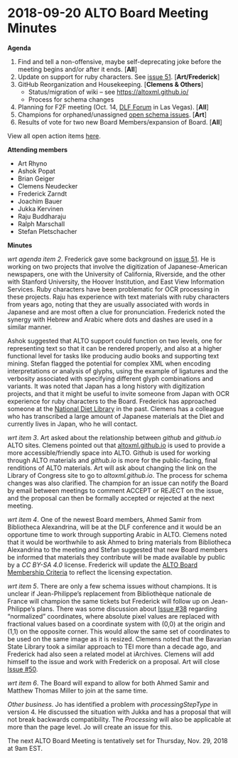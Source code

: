 # 2018-09-20 ALTO Board Meeting Minutes

**Agenda**

1. Find and tell a non-offensive, maybe self-deprecating joke before the meeting begins and/or after it ends. [**All**]
2. Update on support for ruby characters. See [issue 51](https://github.com/altoxml/schema/issues/51). [**Art/Frederick**]
3. GitHub Reorganization and Housekeeping. [**Clemens & Others**]
   * Status/migration of wiki – see https://altoxml.github.io/
   * Process for schema changes
4. Planning for F2F meeting (Oct. 14, [DLF Forum](https://www.diglib.org/dlf-events/2018forum/) in Las Vegas). [**All**]
5. Champions for orphaned/unassigned [open schema issues](https://github.com/altoxml/schema/issues). [**Art**]
6. Results of vote for two new Board Members/expansion of Board. [**All**]

View all open action items [here](https://github.com/altoxml/board/labels/action%20item).

**Attending members**

* Art Rhyno
* Ashok Popat 
* Brian Geiger
* Clemens Neudecker
* Frederick Zarndt
* Joachim Bauer
* Jukka Kervinen
* Raju Buddharaju
* Ralph Marschall
* Stefan Pletschacher 

**Minutes**

_wrt agenda item 2_. Frederick gave some background on [issue 51](https://github.com/altoxml/schema/issues/51). He is working on 
two projects that involve the digitization of Japanese-American newspapers, one with the University of California, Riverside, and 
the other with Stanford University, the Hoover Institution, and East View Information Services. Ruby characters have been 
problematic for OCR processing in these projects. Raju has experience with text materials with ruby characters from years ago, 
noting that they are usually associated with words in Japanese and are most often a clue for pronunciation. Frederick noted the 
synergy with Hebrew and Arabic where dots and dashes are used in a similar manner. 

Ashok suggested that ALTO support could function on two levels, one for representing text so that it can be rendered properly, 
and also at a higher functional level for tasks like producing audio books and supporting text mining. Stefan flagged the potential 
for complex XML when encoding interpretations or analysis of glyphs, using the example of ligatures and the verbosity associated 
with specifying different glyph combinations and variants. It was  noted that Japan has a long history with digitization projects, 
and that it might be useful to invite someone from Japan with OCR experience for ruby characters to the Board. Frederick has 
approached someone at the [National Diet Library](http://www.ndl.go.jp/en/) in the past. Clemens has a colleague who has transcribed 
a large amount of Japanese materials at the Diet and currently lives in Japan, who he will contact.

_wrt item 3_. Art asked about the relationship between _github_ and _github.io_ ALTO sites. Clemens pointed out that 
[altoxml.github.io](https://altoxml.github.io/) is used to provide a more accessible/friendly space into ALTO. Github is used for 
working through ALTO materials and _github.io_ is more for the public-facing, final renditions of ALTO materials. Art will ask about 
changing the link on the Library of Congress site to go to _altoxml.github.io_. The process for schema changes was also clarified. The 
champion for an issue can notify the Board by email between meetings to comment ACCEPT or REJECT on the issue, and the 
proposal can  then be formally accepted or rejected at the next meeting.

_wrt item 4_. One of the newest Board members, Ahmed Samir from Bibliotheca Alexandrina, will be at the DLF conference and it would be 
an opportune time to work through supporting Arabic in ALTO. Clemens noted that it would be worthwhile to ask Ahmed to bring materials 
from  Bibliotheca Alexandrina to the meeting and Stefan suggested that new Board members be informed that materials they contribute 
will be made available by public by a _CC BY-SA 4.0_ license. Frederick will update the 
[ALTO Board Membership Criteria](https://github.com/altoxml/board/blob/gh-pages/ALTO%20Board%20Membership%20Criteria.html) to reflect 
the licensing expectation.

_wrt item 5_. There are only a few schema issues without champions. It is unclear if Jean-Philippe’s replacement from 
Bibliothèque nationale de France will champion the same tickets but Frederick will follow up on Jean-Philippe’s plans. There was 
some discussion about [Issue #38](https://github.com/altoxml/schema/issues/38) regarding “normalized” coordinates, where absolute 
pixel values are replaced with fractional values based on a coordinate system with (0,0) at the origin and (1,1) on the opposite 
corner. This would allow the same set of coordinates to be used on the same image as it is resized. Clemens noted that the Bavarian 
State Library took a similar approach to TEI more than a decade ago, and Frederick had also seen a related model at iArchives. 
Clemens will add himself to the issue and work with Frederick on a proposal. Art will close [Issue #50](https://github.com/altoxml/schema/issues/50).

_wrt item 6_. The Board will expand to allow for both Ahmed Samir and Matthew Thomas Miller to join at the same time.

_Other business_. Jo has identified a problem with _processingStepType_ in version 4. He discussed the situation with Jukka and has a 
proposal that will not break backwards compatibility. The _Processing_ will also be applicable at more than the page level. Jo will create an issue for this.

The next ALTO Board Meeting is tentatively set for Thursday, Nov. 29, 2018 at 9am EST. 
